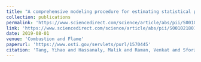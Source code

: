 ```yaml
---
title: "A comprehensive modeling procedure for estimating statistical properties of forced ignition"
collection: publications
permalink: 'https://www.sciencedirect.com/science/article/abs/pii/S0010218019301968'
link: 'https://www.sciencedirect.com/science/article/abs/pii/S0010218019301968'
date: 2019-08-01
venue: 'Combustion and Flame'
paperurl: 'https://www.osti.gov/servlets/purl/1570445'
citation: 'Tang, Yihao and Hassanaly, Malik and Raman, Venkat and Sforzo, Brandon and Seitzman, Jerry (2019). &quot; A comprehensive modeling procedure for estimating statistical properties of forced ignition.&quot; <i>Combustion and Flame</i>. 206, 158-176.'
---
```

